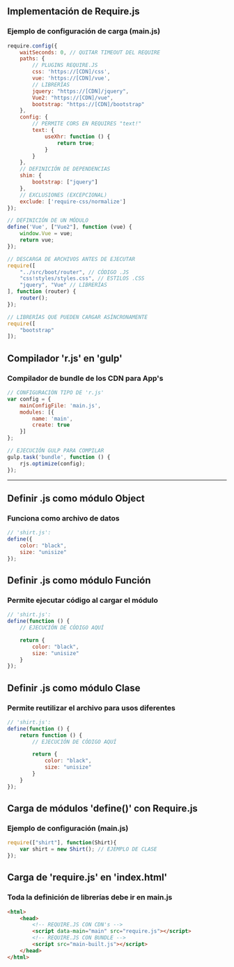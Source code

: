 ## Implementación de Require.js
### Ejemplo de configuración de carga (main.js)

``` js
require.config({
    waitSeconds: 0, // QUITAR TIMEOUT DEL REQUIRE
    paths: {
        // PLUGINS REQUIRE.JS
        css: 'https://[CDN]/css',
        vue: 'https://[CDN]/vue',
        // LIBRERÍAS
        jquery: "https://[CDN]/jquery",
        Vue2: "https://[CDN]/vue",
        bootstrap: "https://[CDN]/bootstrap"
    },
    config: {
        // PERMITE CORS EN REQUIRES "text!"
        text: {
            useXhr: function () {
                return true;
            }
        }
    },
    // DEFINICIÓN DE DEPENDENCIAS
    shim: {
        bootstrap: ["jquery"]
    },
    // EXCLUSIONES (EXCEPCIONAL)
    exclude: ['require-css/normalize']
});

// DEFINICIÓN DE UN MÓDULO
define('Vue', ["Vue2"], function (vue) {
    window.Vue = vue;
    return vue;
});

// DESCARGA DE ARCHIVOS ANTES DE EJECUTAR
require([
    "../src/boot/router", // CÓDIGO .JS
    "css!styles/styles.css", // ESTILOS .CSS
    "jquery", "Vue" // LIBRERÍAS
], function (router) {
    router();
});

// LIBRERÍAS QUE PUEDEN CARGAR ASÍNCRONAMENTE
require([
    "bootstrap"
]);
```

## Compilador 'r.js' en 'gulp'
### Compilador de bundle de los CDN para App's

``` js
// CONFIGURACIÓN TIPO DE 'r.js'
var config = {
    mainConfigFile: 'main.js',
    modules: [{
        name: 'main',
        create: true
    }]
};

// EJECUCIÓN GULP PARA COMPILAR
gulp.task('bundle', function () {
    rjs.optimize(config);
});
```

---

## Definir .js como módulo Object
### Funciona como archivo de datos

``` js
// 'shirt.js':
define({
    color: "black",
    size: "unisize"
});
```

## Definir .js como módulo Función
### Permite ejecutar código al cargar el módulo

``` js
// 'shirt.js':
define(function () {
    // EJECUCIÓN DE CÓDIGO AQUÍ

    return {
        color: "black",
        size: "unisize"
    }
});
```

## Definir .js como módulo Clase
### Permite reutilizar el archivo para usos diferentes

``` js
// 'shirt.js':
define(function () {
    return function () {
        // EJECUCIÓN DE CÓDIGO AQUÍ

        return {
            color: "black",
            size: "unisize"
        }
    }
});
```

## Carga de módulos 'define()' con Require.js
### Ejemplo de configuración (main.js)

``` js
require(["shirt"], function(Shirt){
    var shirt = new Shirt(); // EJEMPLO DE CLASE
});
```

## Carga de 'require.js' en 'index.html'
### Toda la definición de librerías debe ir en main.js

``` html
<html>
    <head>
        <!-- REQUIRE.JS CON CDN's -->
        <script data-main="main" src="require.js"></script>
        <!-- REQUIRE.JS CON BUNDLE -->
        <script src="main-built.js"></script>
    </head>
</html>
 ```

